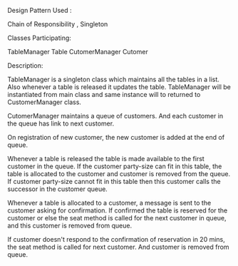 Design Pattern Used :

Chain of Responsibility , Singleton

Classes Participating:

TableManager
Table
CutomerManager
Cutomer

Description:

TableManager is a singleton class which maintains all the tables in a list. Also whenever a table is released it updates the table. TableManager will be instantiated from main class and same instance will to returned to CustomerManager class.

CutomerManager maintains a queue of customers. And each customer in the queue has link to next customer. 

On registration of new customer, the new customer is added at the end of queue.

Whenever a table is released the table is made available to the first customer in the queue. If the customer party-size can fit in this table, the table is allocated to the customer and customer is removed from the queue. If customer party-size cannot fit in this table then this customer calls the successor in the customer queue.

Whenever a table is allocated to a customer, a message is sent to the customer asking for confirmation. If confirmed the table is reserved for the customer or else the seat method is called for the next customer in queue, and this customer is removed from queue.

If customer doesn't respond to the confirmation of reservation in 20 mins, the seat method is called for next customer. And customer is removed from queue.


